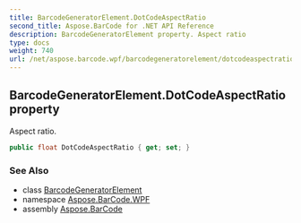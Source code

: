 ```yaml
---
title: BarcodeGeneratorElement.DotCodeAspectRatio
second_title: Aspose.BarCode for .NET API Reference
description: BarcodeGeneratorElement property. Aspect ratio
type: docs
weight: 740
url: /net/aspose.barcode.wpf/barcodegeneratorelement/dotcodeaspectratio/
---
```

## BarcodeGeneratorElement.DotCodeAspectRatio property

Aspect ratio.

```csharp
public float DotCodeAspectRatio { get; set; }
```

### See Also

* class [BarcodeGeneratorElement](../)
* namespace [Aspose.BarCode.WPF](../../barcodegeneratorelement/)
* assembly [Aspose.BarCode](../../../)


